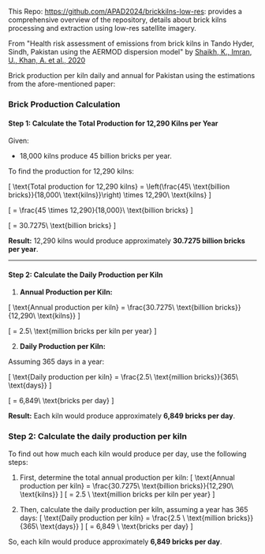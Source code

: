 This Repo: https://github.com/APAD2024/brickkilns-low-res: provides a comprehensive overview of the repository, details about brick kilns processing and extraction using low-res satellite imagery. 

From "Health risk assessment of emissions from brick kilns in Tando Hyder, Sindh, Pakistan using the AERMOD dispersion model" by [Shaikh, K., Imran, U., Khan, A. et al., 2020](https://rdcu.be/dQtaj)

Brick production per kiln daily and annual for Pakistan using the estimations from the afore-mentioned paper:

### Brick Production Calculation

#### Step 1: Calculate the Total Production for 12,290 Kilns per Year

Given:
- 18,000 kilns produce 45 billion bricks per year.

To find the production for 12,290 kilns:

\[
\text{Total production for 12,290 kilns} = \left(\frac{45\ \text{billion bricks}}{18,000\ \text{kilns}}\right) \times 12,290\ \text{kilns}
\]

\[
= \frac{45 \times 12,290}{18,000}\ \text{billion bricks}
\]

\[
= 30.7275\ \text{billion bricks}
\]

**Result:** 12,290 kilns would produce approximately **30.7275 billion bricks per year**.

---

#### Step 2: Calculate the Daily Production per Kiln

1. **Annual Production per Kiln:**

\[
\text{Annual production per kiln} = \frac{30.7275\ \text{billion bricks}}{12,290\ \text{kilns}}
\]

\[
= 2.5\ \text{million bricks per kiln per year}
\]

2. **Daily Production per Kiln:**

Assuming 365 days in a year:

\[
\text{Daily production per kiln} = \frac{2.5\ \text{million bricks}}{365\ \text{days}}
\]

\[
= 6,849\ \text{bricks per day}
\]

**Result:** Each kiln would produce approximately **6,849 bricks per day**.


### Step 2: Calculate the daily production per kiln
To find out how much each kiln would produce per day, use the following steps:

1. First, determine the total annual production per kiln:
\[
\text{Annual production per kiln} = \frac{30.7275\ \text{billion bricks}}{12,290\ \text{kilns}}
\]
\[
= 2.5 \ \text{million bricks per kiln per year}
\]

2. Then, calculate the daily production per kiln, assuming a year has 365 days:
\[
\text{Daily production per kiln} = \frac{2.5 \ \text{million bricks}}{365\ \text{days}}
\]
\[
= 6,849 \ \text{bricks per day}
\]

So, each kiln would produce approximately **6,849 bricks per day**.
